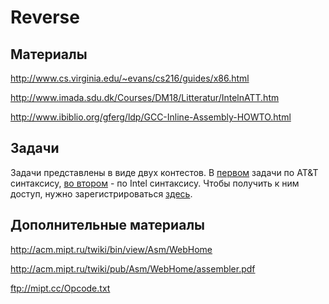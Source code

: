 Reverse
=======

## Материалы

http://www.cs.virginia.edu/~evans/cs216/guides/x86.html

http://www.imada.sdu.dk/Courses/DM18/Litteratur/IntelnATT.htm

http://www.ibiblio.org/gferg/ldp/GCC-Inline-Assembly-HOWTO.html


## Задачи

Задачи представлены в виде двух контестов.
В [первом](http://kpm8.mipt.ru:8205/cgi-bin/new-client?contest_id=400204) задачи по AT&T синтаксису, [во втором](http://kpm8.mipt.ru:8205/cgi-bin/new-client?contest_id=400205) - по Intel синтаксису.
Чтобы получить к ним доступ, нужно зарегистрироваться [здесь](http://kpm8.mipt.ru:8205/cgi-bin/new-register?action=207&contest_id=400102&locale_id=1).

## Дополнительные материалы

http://acm.mipt.ru/twiki/bin/view/Asm/WebHome

http://acm.mipt.ru/twiki/pub/Asm/WebHome/assembler.pdf

ftp://mipt.cc/Opcode.txt
